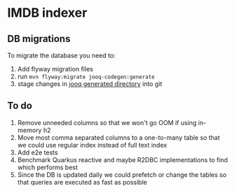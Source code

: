 # IMDB indexer
## DB migrations
To migrate the database you need to:
1. Add flyway migration files
2. run `mvn flyway:migrate jooq-codegen:generate`
3. stage changes in [jooq generated directory](src/main/java/org/jooq/generated) into git
## To do
1. Remove unneeded columns so that we won't go OOM if using in-memory h2
2. Move most comma separated columns to a one-to-many table so that we could use regular index instead of full text
 index
3. Add e2e tests
4. Benchmark Quarkus reactive and maybe R2DBC implementations to find which performs best
5. Since the DB is updated daily we could prefetch or change the tables so that queries are executed as fast as possible